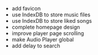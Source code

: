 - add favicon
- use IndexDB to store music files
- use IndexDB to store liked songs
- complete homepage design
- improve player page scrolling
- make Audio Player global
- add delay to search
